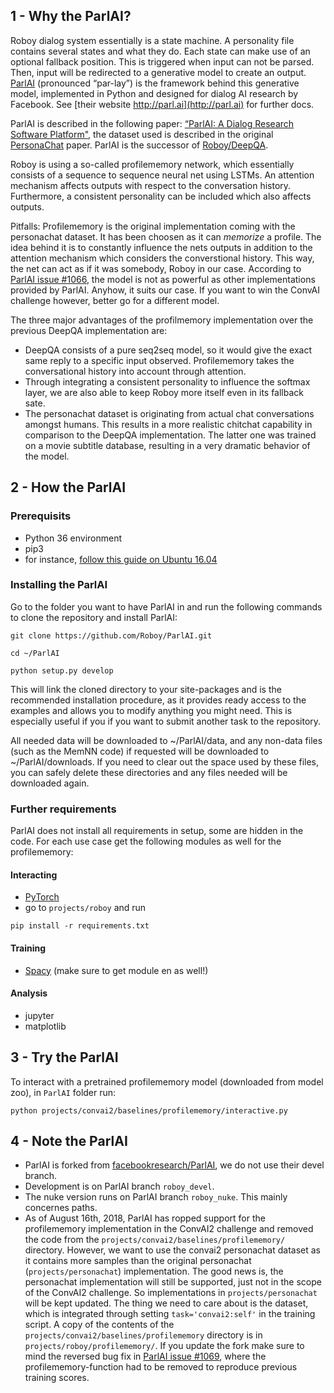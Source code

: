 ## 1 - Why the ParlAI?
Roboy dialog system essentially is a state machine. A personality file contains several states and what they do. Each state can make use of an optional fallback position. This is triggered when input can not be parsed. Then, input will be redirected to a generative model to create an output. [ParlAI](https://github.com/Roboy/ParlAI/) (pronounced “par-lay”) is the framework behind this generative model, implemented in Python and designed for dialog AI research by Facebook. See [their website http://parl.ai](http://parl.ai) for further docs.

ParlAI is described in the following paper: [“ParlAI: A Dialog Research Software Platform"](https://arxiv.org/abs/1705.06476), the dataset used is described in the original [PersonaChat](https://arxiv.org/pdf/1801.07243.pdf) paper. ParlAI is the successor of [Roboy/DeepQA](https://github.com/Roboy/DeepQA).

Roboy is using a so-called profilememory network, which essentially consists of a sequence to sequence neural net using LSTMs. An attention mechanism affects outputs with respect to the conversation history. Furthermore, a consistent personality can be included which also affects outputs. 

Pitfalls: Profilememory is the original implementation coming with the personachat dataset. It has been choosen as it can _memorize_ a profile. The idea behind it is to constantly influence the nets outputs in addition to the attention mechanism which considers the converstional history. This way, the net can act as if it was somebody, Roboy in our case. According to [ParlAI issue #1066](https://github.com/facebookresearch/ParlAI/issues/1066), the model is not as powerful as other implementations provided by ParlAI. Anyhow, it suits our case. If you want to win the ConvAI challenge however, better go for a different model.

The three major advantages of the profilmemory implementation over the previous DeepQA implementation are:

- DeepQA consists of a pure seq2seq model, so it would give the exact same reply to a specific input observed. Profilememory takes the conversational history into account through attention.
- Through integrating a consistent personality to influence the softmax layer, we are also able to keep Roboy more itself even in its fallback sate. 
- The personachat dataset is originating from actual chat conversations amongst humans. This results in a more realistic chitchat capability in comparison to the DeepQA implementation. The latter one was trained on a movie subtitle database, resulting in a very dramatic behavior of the model. 



## 2 - How the ParlAI
### Prerequisits
- Python 36 environment
- pip3
- for instance, [follow this guide on Ubuntu 16.04](https://www.caseylabs.com/how-to-create-a-python-3-6-virtual-environment-on-ubuntu-16-04/)

### Installing the ParlAI
Go to the folder you want to have ParlAI in and run the following commands to clone the repository and install ParlAI:
```
git clone https://github.com/Roboy/ParlAI.git
```
```
cd ~/ParlAI
```
```
python setup.py develop
```
This will link the cloned directory to your site-packages and is the recommended installation procedure, as it provides ready access to the examples and allows you to modify anything you might need. This is especially useful if you if you want to submit another task to the repository.

All needed data will be downloaded to ~/ParlAI/data, and any non-data files (such as the MemNN code) if requested will be downloaded to ~/ParlAI/downloads. If you need to clear out the space used by these files, you can safely delete these directories and any files needed will be downloaded again. 

### Further requirements
ParlAI does not install all requirements in setup, some are hidden in the code. For each use case get the following modules as well for the profilememory:

#### Interacting
- [PyTorch](http://pytorch.org/)
- go to `projects/roboy` and run
```
pip install -r requirements.txt
```

#### Training
- [Spacy](https://spacy.io/usage/) (make sure to get module en as well!) 

#### Analysis
- jupyter
- matplotlib

## 3 - Try the ParlAI

To interact with a pretrained profilememory model (downloaded from model zoo), in `ParlAI` folder run:
```
python projects/convai2/baselines/profilememory/interactive.py 
```

## 4 - Note the ParlAI
- ParlAI is forked from [facebookresearch/ParlAI](https://github.com/facebookresearch/ParlAI), we do not use their devel branch. 
- Development is on ParlAI branch `roboy_devel`.
- The nuke version runs on ParlAI branch `roboy_nuke`. This mainly concernes paths. 
- As of August 16th, 2018, ParlAI has ropped support for the profilememory implementation in the ConvAI2 challenge and removed the code from the `projects/convai2/baselines/profilememory/` directory. However, we want to use the convai2 personachat dataset as it contains more samples than the original personachat (`projects/personachat`) implementation. The good news is, the personachat implementation will still be supported, just not in the scope of the ConvAI2 challenge. So implementations in `projects/personachat` will be kept updated. The thing we need to care about is the dataset, which is integrated through setting `task='convai2:self'` in the training script. A copy of the contents of the `projects/convai2/baselines/profilememory` directory is in `projects/roboy/profilememory/`. If you update the fork make sure to mind the reversed bug fix in [ParlAI issue #1069](https://github.com/facebookresearch/ParlAI/pull/1069), where the profilememory-function had to be removed to reproduce previous training scores. 


